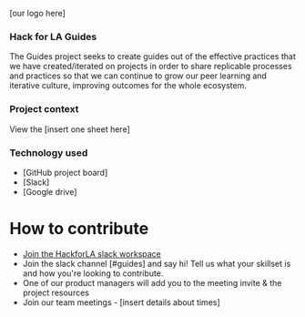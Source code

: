 [our logo here]

### Hack for LA Guides
The Guides project seeks to create guides out of the effective practices that we have created/iterated on projects in order to share replicable processes and practices so that we can continue to grow our peer learning and iterative culture,  improving outcomes for the whole ecosystem.

### Project context

View the [insert one sheet here]


### Technology used

- [GitHub project board]
- [Slack]
- [Google drive]

# How to contribute

- [Join the HackforLA slack workspace](https://hackforla.org/slack)
- Join the slack channel [#guides] and say hi! Tell us what your skillset is and how you're looking to contribute.
- One of our product managers will add you to the meeting invite & the project resources
- Join our team meetings - [insert details about times]


